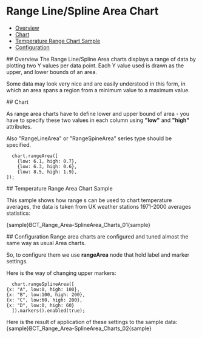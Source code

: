 # Range Line/Spline Area Chart
                                                                 
 * [Overview](#overview)
 * [Chart](#chart)
 * [Temperature Range Chart Sample](#temperature-range)
 * [Configuration](#configuration)

<a name="overview"/>
## Overview
The Range Line/Spline Area charts displays a range of data by plotting two Y values per data point. Each Y value used is drawn as the upper, and lower bounds of an area.

Some data may look very nice and are easily understood in this form, in which an area spans a region from a minimum value to a maximum value.

<a name="chart"/>
## Chart

As range area charts have to define lower and upper bound of area - you have to specify these two values in each column using **"low"** and **"high"** attributes.

Also "RangeLineArea" or "RangeSpineArea" series type should be specified.

```
  chart.rangeArea([
    {low: 6.1, high: 0.7},
    {low: 6.3, high: 0.6},
    {low: 8.5, high: 1.9},
]);
```

<a name="temperature-range"/>
## Temperature Range Area Chart Sample

This sample shows how range s can be used to chart temperature averages, the data is taken from UK weather stations 1971-2000 averages statistics:

{sample}BCT_Range\_Area-SplineArea\_Charts\_01{sample}

<a name="configuration"/>
## Configuration
Range area charts are configured and tuned almost the same way as usual Area charts<!--, with the only difference: as we have to Y values (high and low point) - we have two tooltips, two labels, two markers and two lines-->.

So, to configure them we use **rangeArea** node that hold label and marker settings.

Here is the way of changing upper markers:

```
  chart.rangeSplineArea([
{x: "A", low:0, high: 100},
{x: "B", low:100, high: 200},
{x: "C", low:60, high: 200},
{x: "D", low:0, high: 60}
  ]).markers().enabled(true);
```
Here is the result of application of these settings to the sample data:
{sample}BCT_Range\_Area-SplineArea\_Charts\_02{sample}
